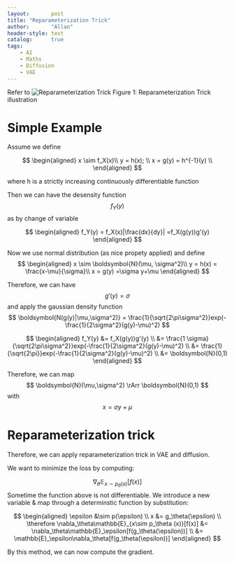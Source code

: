 ```yaml
---
layout:       post
title: "Reparameterization Trick"
author:       "Allan"
header-style: text
catalog:      true
tags:
    - AI
    - Maths
    - Diffusion
    - VAE
---
```

Refer to 
![Reparameterization Trick](https://kexue.fm/usr/uploads/2018/03/3543425351.png)
Figure 1: Reparameterization Trick illustration

# Simple Example
Assume we define 

$$
\begin{aligned}
    x \sim f_X(x)\\
    y = h(x);  \\
    x = g(y) = h^{-1}(y) \\
\end{aligned}
$$

where h is a strictly increasing continuously differentiable function

Then we can have the desensity function 
$$ f_Y(y) $$
as by change of variable

$$
\begin{aligned}
    f_Y(y) = f_X(x)|\frac{dx}{dy}| =f_X(g(y))g'(y)
\end{aligned}
$$

Now we use normal distribution (as nice propety applied) and define 
$$
\begin{aligned}
    x \sim \boldsymbol{N}(\mu, \sigma^2)\\
    y = h(x) = \frac{x-\mu}{\sigma}\\
    x = g(y) =\sigma y+\mu
\end{aligned}
$$

Therefore, we can have 
$$ g'(y) = \sigma $$
 and apply the gaussian density function 
$$ \boldsymbol{N(g(y)|\mu,\sigma^2)} = \frac{1}{\sqrt{2\pi\sigma^2}}exp(-\frac{1}{2\sigma^2}(g(y)-\mu)^2) $$

$$
\begin{aligned}
    f_Y(y) &= f_X(g(y))g'(y) \\
    &= \frac{1 \sigma}{\sqrt{2\pi\sigma^2}}exp(-\frac{1}{2\sigma^2}(g(y)-\mu)^2) \\
    &= \frac{1}{\sqrt{2\pi}}exp(-\frac{1}{2\sigma^2}(g(y)-\mu)^2) \\
    &= \boldsymbol{N}(0,1)
\end{aligned} 
$$

Therefore, we can map 
$$ \boldsymbol{N}(\mu,\sigma^2) \rArr \boldsymbol{N}(0,1) $$
 with 
$$x = \sigma y + \mu$$
# Reparameterization trick
Therefore, we can apply reparameterization trick in VAE and diffusion. 

We want to minimize the loss by computing: 

$$
\nabla_\theta\mathbb{E}_{x\sim p_\theta (x)}[f(x)]
$$
Sometime the function above is not differentiable. We introduce a new variable & map through a determinstic function by substitution:

$$
\begin{aligned}
\epsilon &\sim p(\epsilon) \\
x &= g_\theta(\epsilon) \\
\therefore \nabla_\theta\mathbb{E}_{x\sim p_\theta (x)}[f(x)] &= \nabla_\theta\mathbb{E}_\epsilon[f(g_\theta(\epsilon))] \\
&= \mathbb{E}_\epsilon\nabla_\theta[f(g_\theta(\epsilon))]
\end{aligned}
$$

By this method, we can now compute the gradient.
